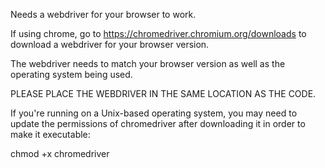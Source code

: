 Needs a webdriver for your browser to work. 

If using chrome, go to 
https://chromedriver.chromium.org/downloads
to download a webdriver for your browser version.

The webdriver needs to match your browser version as well as the operating system being used. 

PLEASE PLACE THE WEBDRIVER IN THE SAME LOCATION AS THE CODE.

If you're running on a Unix-based operating system, you may need to update the permissions of chromedriver after downloading it in order to make it executable:

chmod +x chromedriver
